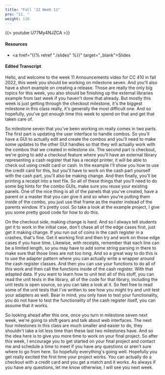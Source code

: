 ```yaml
---
title: "Fall '22 Week 11"
pre: "11. "
weight: 110
---
```


{{< youtube U77My4NJZCA   >}}

#### Resources

* <a href="{{% relref "./slides" %}}" target="_blank">Slides</a>

#### Edited Transcript

Hello, and welcome to the week 11 Announcements video for CC 410 in fall 2022, this week you should be working on milestone seven. And you'll also have a short example on creating a release. Those are really the only big topics for this week, you also should be finishing up the external libraries example from last week if you haven't done that already. But mostly this week is just getting through the checkout milestone, it's the biggest milestone in this class really, it's generally the most difficult one. And so hopefully, you've got enough time this week to spend on that and get that taken care of. 

So milestone seven that you've been working on really comes in two parts. The first part is updating the user interface to handle combos. So you'll have a GUI to actually edit and create the combos and you'll need to make some updates to the other GUI handles so that they will actually work with the combos that we created in milestone six. The second part is checkout, we're going to add a checkout feature where you'll have an external library representing a cash register that has a receipt printer, it will be able to check out using credit card or cash. In the example I'll show you how to use the credit card for this, but you'll have to work on the cash part yourself with the cash part, you'll also be making change. And then finally, you'll be printing a receipt into a text file. So all of these things that you'll need to do some big hints for the combo GUIs, make sure you reuse your existing panels. One of the nice thing is all of the panels that you've created, have a parent or a master that you can give it and so when you're putting them inside of the combo, you just use that frame as the master instead of the parents window. It's pretty cool. So take a look at the example project, I give you some pretty good code for how to do this. 

On the checkout side, making change is hard. And so I always tell students get it to work in the initial case, don't chase all of the edge cases first, just get it making change. If you run out of coins in the cash register in a crashes, that's fine. Get it working first and then try and work on those edge cases if you have time. Likewise, with receipts, remember that each line can be a limited length, so you may have to add some string parsing in there to make sure that those lines are not too long. And so a great way to do this is to use the adapter pattern where you can actually write a wrapper around the cash register classes. And then you can use your functions to do all of this work and then call the functions inside of the cash register. With that adapted data. If you want to learn how to unit test all of this stuff, you can read the unit tests in the library, all of the code for that library, including the unit tests is open source, so you can take a look at it. So feel free to read some of the unit tests that I've written to see how you might try and unit test your adapters as well. Bear in mind, you only have to test your functionality, you do not have to test the functionality of the cash register itself, you can assume that it works. 

So looking ahead after this one, once you turn in milestone seven next week, we're going to shift gears and talk about web interfaces. The next four milestones in this class are much smaller and easier to do, they shouldn't take a lot less time than these last two milestones have. And so the idea here is to give you more time to work on your final project. So after this week, I encourage you to get started on your final project and contact me and schedule a time to meet if you have any questions or aren't sure where to go from here. So hopefully everything's going well. Hopefully you get really excited the first time your project works. You can actually do a checkout with a credit card and you get a match and it works. As always if you have any questions, let me know otherwise, I will see you next week.

